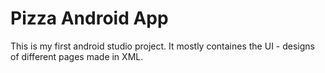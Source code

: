 # Pizza Android App
This is my first android studio project. 
It mostly containes the UI - designs of different pages made in XML.
